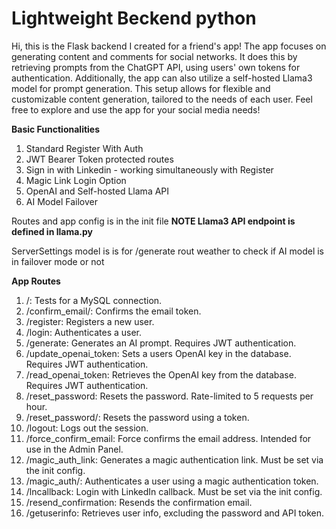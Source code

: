 
# Lightweight Beckend python 
Hi, this is the Flask backend I created for a friend's app! The app focuses on generating content and comments for social networks. 
It does this by retrieving prompts from the ChatGPT API, using users' own tokens for authentication. 
Additionally, the app can also utilize a self-hosted Llama3 model for prompt generation.
This setup allows for flexible and customizable content generation, tailored to the needs of each user. 
Feel free to explore and use the app for your social media needs!


**Basic Functionalities**
1. Standard Register With Auth
2. JWT Bearer Token protected routes
3. Sign in with Linkedin - working simultaneously with Register 
4. Magic Link Login Option
5. OpenAI and Self-hosted Llama API 
6. AI Model Failover 


Routes and app config is in the init file
**NOTE Llama3 API endpoint is defined in llama.py**

ServerSettings model is is for /generate rout weather to check if AI model is in failover mode or not

**App Routes**
1. /: Tests for a MySQL connection.
2. /confirm_email/<token>: Confirms the email token.
3. /register: Registers a new user.
4. /login: Authenticates a user.
5. /generate: Generates an AI prompt. Requires JWT authentication.
6. /update_openai_token: Sets a users OpenAI key in the database. Requires JWT authentication.
7. /read_openai_token: Retrieves the OpenAI key from the database. Requires JWT authentication.
8. /reset_password: Resets the password. Rate-limited to 5 requests per hour.
9. /reset_password/<token>: Resets the password using a token.
10. /logout: Logs out the session.
11. /force_confirm_email: Force confirms the email address. Intended for use in the Admin Panel.
12. /magic_auth_link: Generates a magic authentication link. Must be set via the init config.
13. /magic_auth/<token>: Authenticates a user using a magic authentication token.
14. /lncallback: Login with LinkedIn callback. Must be set via the init config.
15. /resend_confirmation: Resends the confirmation email.
16. /getuserinfo: Retrieves user info, excluding the password and API token.
